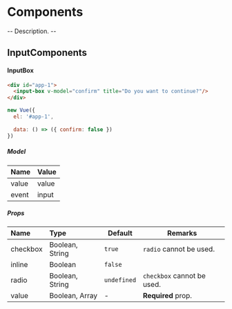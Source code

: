# Components
-- Description. --

## InputComponents

#### InputBox

```html
<div id="app-1">
  <input-box v-model="confirm" title="Do you want to continue?"/>
</div>
```

```js
new Vue({
  el: '#app-1',
  
  data: () => ({ confirm: false })
})
```

<div id="app-1" class="output">
  <input-box v-model="confirm" title="Do you want to continue?"/>
</div>

<script>
new Vue({
  el: '#app-1',
  
  data: () => ({ confirm: false })
})
</script>

##### Model
| Name   | Value   |
| ------ | ------- |
| value  | value   |
| event  | input   |

##### Props
| Name                  | Type                    | Default               | Remarks                    |
| :-------------------- | :---------------------- | --------------------- | --------------             |
| checkbox              | Boolean, String         | `true`                | `radio` cannot be used.    |
| inline                | Boolean                 | `false`               |                            |
| radio                 | Boolean, String         | `undefined`           | `checkbox` cannot be used. |
| value                 | Boolean, Array          | -                     | **Required** prop.         |

<script>
window.bootstrapForVueConfig = { all: true }
</script>
<script src="https://unpkg.com/bootstrap-for-vue@0.2.1/dist/bootstrap-for-vue.min.js"></script>

